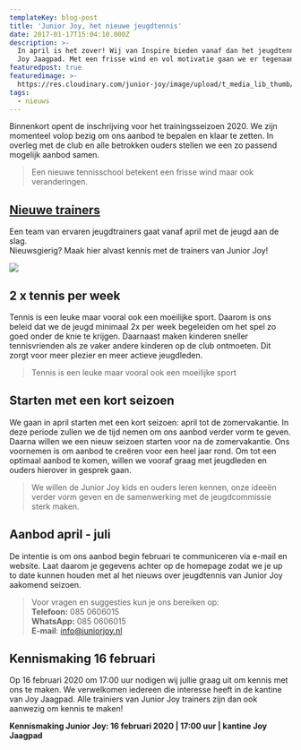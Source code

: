 ```yaml
---
templateKey: blog-post
title: 'Junior Joy, het nieuwe jeugdtennis'
date: 2017-01-17T15:04:10.000Z
description: >-
  In april is het zover! Wij van Inspire bieden vanaf dan het jeugdtennis aan op
  Joy Jaagpad. Met een frisse wind en vol motivatie gaan we er tegenaan!  
featuredpost: true
featuredimage: >-
  https://res.cloudinary.com/junior-joy/image/upload/t_media_lib_thumb/v1577895688/IMG_2749_pubc5h.jpg
tags:
  - nieuws
---
```

Binnenkort opent de inschrijving voor het trainingsseizoen 2020. We zijn momenteel volop bezig om ons aanbod te bepalen en klaar te zetten. In overleg met de club en alle betrokken ouders stellen we een zo passend mogelijk aanbod samen.  

> Een nieuwe tennisschool betekent een frisse wind maar ook veranderingen. 

## **[Nieuwe trainers](https://juniorjoy.nl/about)**

Een team van ervaren jeugdtrainers gaat vanaf april met de jeugd aan de slag. \
Nieuwsgierig? Maak hier alvast kennis met de trainers van Junior Joy!

![](https://res.cloudinary.com/junior-joy/image/upload/t_media_lib_thumb/v1577895688/IMG_2749_pubc5h.jpg)

## 2 x tennis per week

Tennis is een leuke maar vooral ook een moeilijke sport. Daarom is ons beleid dat we de jeugd minimaal 2x per week begeleiden om het spel zo goed onder de knie te krijgen. Daarnaast maken kinderen sneller tennisvrienden als ze vaker andere kinderen op de club ontmoeten. Dit zorgt voor meer plezier en meer actieve jeugdleden.

> Tennis is een leuke maar vooral ook een moeilijke sport

## Starten met een kort seizoen

We gaan in april starten met een kort seizoen: april tot de zomervakantie. In deze periode zullen we de tijd nemen om ons aanbod verder vorm te geven. Daarna willen we een nieuw seizoen starten voor na de zomervakantie. Ons voornemen is om aanbod te creëren voor een heel jaar rond. Om tot een optimaal aanbod te komen, willen we vooraf graag met jeugdleden en ouders hierover in gesprek gaan. 

> We willen de Junior Joy kids en ouders leren kennen, onze ideeën verder vorm geven en de samenwerking met de jeugdcommissie sterk maken. 

## Aanbod april - juli

De intentie is om ons aanbod begin februari te communiceren via e-mail en website. Laat daarom je gegevens achter op de homepage zodat we je up to date kunnen houden met al het nieuws over jeugdtennis van Junior Joy aakomend seizoen.

> Voor vragen en suggesties kun je ons bereiken op:\
> **Telefoon:**        085 0606015 \
> **WhatsApp:**     085 0606015\
> **E-mail**:            info@juniorjoy.nl

## Kennismaking 16 februari

Op 16 februari 2020 om 17:00 uur nodigen wij jullie graag uit om kennis met ons te maken. We verwelkomen iedereen die interesse heeft in de kantine van Joy Jaagpad. Alle trainiers van Junior Joy trainers zijn dan ook aanwezig om kennis te maken!

**Kennismaking Junior Joy: 16 februari 2020 | 17:00 uur | kantine Joy Jaagpad**
